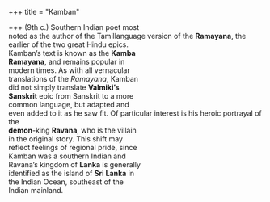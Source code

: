 +++
title = "Kamban"

+++
(9th c.) Southern Indian poet most  
noted as the author of the Tamillanguage version of the **Ramayana**, the  
earlier of the two great Hindu epics.  
Kamban’s text is known as the **Kamba**  
**Ramayana**, and remains popular in  
modern times. As with all vernacular  
translations of the *Ramayana*, Kamban  
did not simply translate **Valmiki’s**  
**Sanskrit** epic from Sanskrit to a more  
common language, but adapted and  
even added to it as he saw fit. Of particular interest is his heroic portrayal of the  
**demon**-king **Ravana**, who is the villain  
in the original story. This shift may  
reflect feelings of regional pride, since  
Kamban was a southern Indian and  
Ravana’s kingdom of **Lanka** is generally  
identified as the island of **Sri Lanka** in  
the Indian Ocean, southeast of the  
Indian mainland.